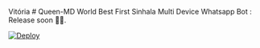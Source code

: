 Vitória # Queen-MD
World Best First Sinhala Multi Device Whatsapp Bot : Release soon 🔮✨.

[![Deploy](https://www.herokucdn.com/deploy/button.svg)](https://dashboard.heroku.com/new?button-url=https://github.com/genux-official/Queen-MD&template=https://github.com/genux-official/Queen-MD.git)
